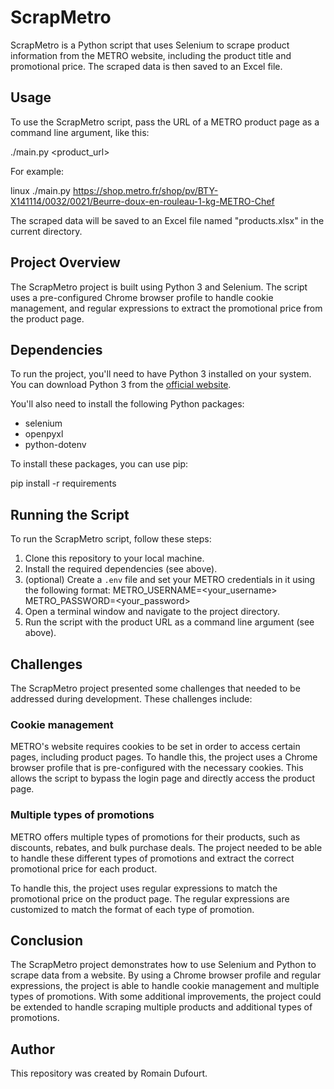 # ScrapMetro

ScrapMetro is a Python script that uses Selenium to scrape product information from the METRO website, including the product title and promotional price. The scraped data is then saved to an Excel file.

## Usage

To use the ScrapMetro script, pass the URL of a METRO product page as a command line argument, like this:

./main.py <product_url>

For example:

linux
./main.py https://shop.metro.fr/shop/pv/BTY-X141114/0032/0021/Beurre-doux-en-rouleau-1-kg-METRO-Chef

The scraped data will be saved to an Excel file named "products.xlsx" in the current directory.

## Project Overview

The ScrapMetro project is built using Python 3 and Selenium. The script uses a pre-configured Chrome browser profile to handle cookie management, and regular expressions to extract the promotional price from the product page.

## Dependencies

To run the project, you'll need to have Python 3 installed on your system. You can download Python 3 from the [official website](https://www.python.org/downloads/).

You'll also need to install the following Python packages:

- selenium
- openpyxl
- python-dotenv

To install these packages, you can use pip:

pip install -r requirements

## Running the Script

To run the ScrapMetro script, follow these steps:

1. Clone this repository to your local machine.
2. Install the required dependencies (see above).
3. (optional) Create a `.env` file and set your METRO credentials in it using the following format:
   METRO_USERNAME=<your_username>
   METRO_PASSWORD=<your_password>
4. Open a terminal window and navigate to the project directory.
5. Run the script with the product URL as a command line argument (see above).

## Challenges

The ScrapMetro project presented some challenges that needed to be addressed during development. These challenges include:

### Cookie management

METRO's website requires cookies to be set in order to access certain pages, including product pages. To handle this, the project uses a Chrome browser profile that is pre-configured with the necessary cookies. This allows the script to bypass the login page and directly access the product page.

### Multiple types of promotions

METRO offers multiple types of promotions for their products, such as discounts, rebates, and bulk purchase deals. The project needed to be able to handle these different types of promotions and extract the correct promotional price for each product.

To handle this, the project uses regular expressions to match the promotional price on the product page. The regular expressions are customized to match the format of each type of promotion.

## Conclusion

The ScrapMetro project demonstrates how to use Selenium and Python to scrape data from a website. By using a Chrome browser profile and regular expressions, the project is able to handle cookie management and multiple types of promotions. With some additional improvements, the project could be extended to handle scraping multiple products and additional types of promotions.

## Author

This repository was created by Romain Dufourt.
